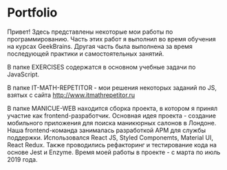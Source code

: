 # Portfolio
Привет! Здесь представлены некоторые мои работы по программированию. 
Часть этих работ я выполнил во время обучения на курсах GeekBrains. 
Другая часть была выполнена за время последующей практики и самостоятельных занятий. 


В папке EXERCISES содержатся в основном учебные задачи по JavaScript.

В папке IT-MATH-REPETITOR - мои решения некоторых заданий по JS, взятых с сайта http://www.itmathrepetitor.ru

В папке MANICUE-WEB находится сборка проекта, в котором я принял участие как frontend-разработчик. 
Основная идея проекта - создание мобильного приложения для поиска маникюрных салонов в Лондоне. 
Наша frontend-команда занималась разработкой АРМ для службы поддержки. Использовался React JS, Styled Componemts, Material UI, React Redux.
Также проводились рефакторинг и тестирование кода на основе Jest и Enzyme. 
Время моей работы в проекте - с марта по июль 2019 года.
